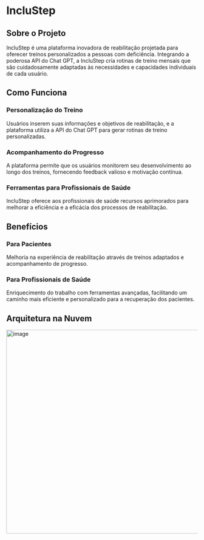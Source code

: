 
# IncluStep

## Sobre o Projeto
IncluStep é uma plataforma inovadora de reabilitação projetada para oferecer treinos personalizados a pessoas com deficiência. Integrando a poderosa API do Chat GPT, a IncluStep cria rotinas de treino mensais que são cuidadosamente adaptadas às necessidades e capacidades individuais de cada usuário.

## Como Funciona

### Personalização do Treino
Usuários inserem suas informações e objetivos de reabilitação, e a plataforma utiliza a API do Chat GPT para gerar rotinas de treino personalizadas.

### Acompanhamento do Progresso
A plataforma permite que os usuários monitorem seu desenvolvimento ao longo dos treinos, fornecendo feedback valioso e motivação contínua.

### Ferramentas para Profissionais de Saúde
IncluStep oferece aos profissionais de saúde recursos aprimorados para melhorar a eficiência e a eficácia dos processos de reabilitação.

## Benefícios

### Para Pacientes
Melhoria na experiência de reabilitação através de treinos adaptados e acompanhamento de progresso.

### Para Profissionais de Saúde
Enriquecimento do trabalho com ferramentas avançadas, facilitando um caminho mais eficiente e personalizado para a recuperação dos pacientes.

## Arquitetura na Nuvem
<img width="535" alt="image" src="https://github.com/MattheusDeus/IncluStep_API/assets/101228527/2501c32a-cfa3-4c9b-9cb5-bcee4cc82c2c">


